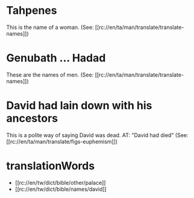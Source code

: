 # Tahpenes

This is the name of a woman. (See: [[rc://en/ta/man/translate/translate-names]])

# Genubath ... Hadad

These are the names of men. (See: [[rc://en/ta/man/translate/translate-names]])

# David had lain down with his ancestors

This is a polite way of saying David was dead. AT: "David had died" (See: [[rc://en/ta/man/translate/figs-euphemism]])

# translationWords

* [[rc://en/tw/dict/bible/other/palace]]
* [[rc://en/tw/dict/bible/names/david]]